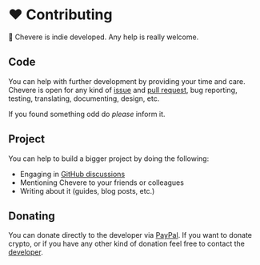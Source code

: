 # ❤ Contributing

🤗 Chevere is indie developed. Any help is really welcome.

## Code

You can help with further development by providing your time and care. Chevere is open for any kind of [issue](https://github.com/chevere/chevere/issues) and [pull request](https://github.com/chevere/chevere/pulls), bug reporting, testing, translating, documenting, design, etc.

If you found something odd do _please_ inform it.

## Project

You can help to build a bigger project by doing the following:

* Engaging in [GitHub discussions](https://github.com/chevere/chevere/discussions)
* Mentioning Chevere to your friends or colleagues
* Writing about it (guides, blog posts, etc.)

## Donating

You can donate directly to the developer via [PayPal](https://paypal.me/RodolfoBerrios). If you want to donate crypto, or if you have any other kind of donation feel free to contact the [developer](https://rodolfoberrios.com/).
